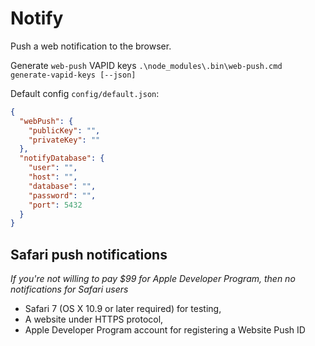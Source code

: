 # Notify

Push a web notification to the browser.

Generate `web-push` VAPID keys `.\node_modules\.bin\web-push.cmd generate-vapid-keys [--json]`

Default config `config/default.json`:

```json
{
  "webPush": {
    "publicKey": "",
    "privateKey": ""
  },
  "notifyDatabase": {
    "user": "",
    "host": "",
    "database": "",
    "password": "",
    "port": 5432
  }
}
```

## Safari push notifications

_If you're not willing to pay $99 for Apple Developer Program, then no notifications for Safari users_

- Safari 7 (OS X 10.9 or later required) for testing,
- A website under HTTPS protocol,
- Apple Developer Program account for registering a Website Push ID

